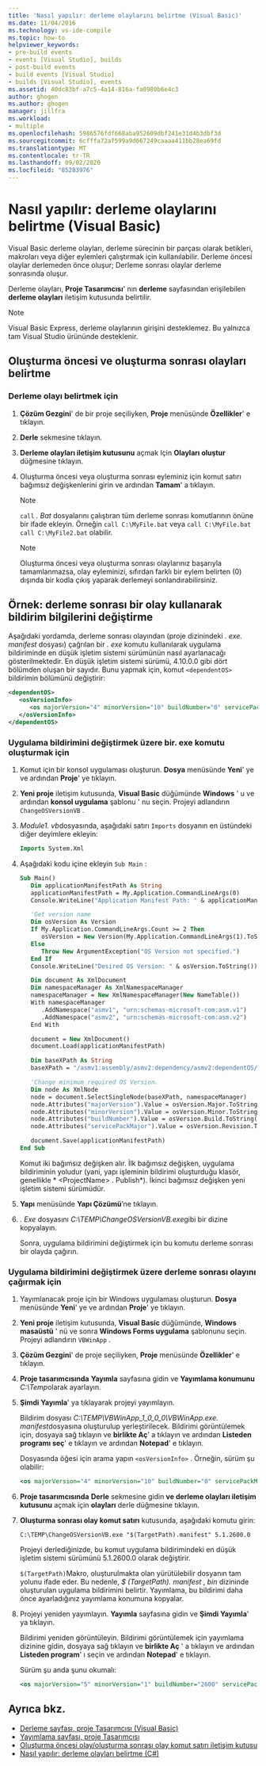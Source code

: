 ```yaml
---
title: 'Nasıl yapılır: derleme olaylarını belirtme (Visual Basic)'
ms.date: 11/04/2016
ms.technology: vs-ide-compile
ms.topic: how-to
helpviewer_keywords:
- pre-build events
- events [Visual Studio], builds
- post-build events
- build events [Visual Studio]
- builds [Visual Studio], events
ms.assetid: 40dc83bf-a7c5-4a14-816a-fa0980b6e4c3
author: ghogen
ms.author: ghogen
manager: jillfra
ms.workload:
- multiple
ms.openlocfilehash: 5986576fdf668aba952609dbf241e31d4b3dbf3d
ms.sourcegitcommit: 6cfffa72af599a9d667249caaaa411bb28ea69fd
ms.translationtype: MT
ms.contentlocale: tr-TR
ms.lasthandoff: 09/02/2020
ms.locfileid: "85283976"
---
```

# <a name="how-to-specify-build-events-visual-basic"></a>Nasıl yapılır: derleme olaylarını belirtme (Visual Basic)

Visual Basic derleme olayları, derleme sürecinin bir parçası olarak betikleri, makroları veya diğer eylemleri çalıştırmak için kullanılabilir. Derleme öncesi olaylar derlemeden önce oluşur; Derleme sonrası olaylar derleme sonrasında oluşur.

Derleme olayları, **Proje Tasarımcısı**' nın **derleme** sayfasından erişilebilen **derleme olayları** iletişim kutusunda belirtilir.

> [!NOTE]
> Visual Basic Express, derleme olaylarının girişini desteklemez. Bu yalnızca tam Visual Studio ürününde desteklenir.

## <a name="how-to-specify-pre-build-and-post-build-events"></a>Oluşturma öncesi ve oluşturma sonrası olayları belirtme

### <a name="to-specify-a-build-event"></a>Derleme olayı belirtmek için

1. **Çözüm Gezgini**' de bir proje seçiliyken, **Proje** menüsünde **Özellikler**' e tıklayın.

2. **Derle** sekmesine tıklayın.

3. **Derleme olayları iletişim kutusunu** açmak Için **Olayları oluştur** düğmesine tıklayın.

4. Oluşturma öncesi veya oluşturma sonrası eyleminiz için komut satırı bağımsız değişkenlerini girin ve ardından **Tamam**' a tıklayın.

    > [!NOTE]
    > `call` *. Bat* dosyalarını çalıştıran tüm derleme sonrası komutlarının önüne bir ifade ekleyin. Örneğin `call C:\MyFile.bat` veya `call C:\MyFile.bat call C:\MyFile2.bat` olabilir.

    > [!NOTE]
    > Oluşturma öncesi veya oluşturma sonrası olaylarınız başarıyla tamamlanmazsa, olay eyleminizi, sıfırdan farklı bir eylem belirten (0) dışında bir kodla çıkış yaparak derlemeyi sonlandırabilirsiniz.

## <a name="example-how-to-change-manifest-information-using-a-post-build-event"></a>Örnek: derleme sonrası bir olay kullanarak bildirim bilgilerini değiştirme

Aşağıdaki yordamda, derleme sonrası olayından (proje dizinindeki *. exe. manifest* dosyası) çağrılan bir *. exe* komutu kullanılarak uygulama bildiriminde en düşük işletim sistemi sürümünün nasıl ayarlanacağı gösterilmektedir. En düşük işletim sistemi sürümü, 4.10.0.0 gibi dört bölümden oluşan bir sayıdır. Bunu yapmak için, komut `<dependentOS>` bildirimin bölümünü değiştirir:

```xml
<dependentOS>
   <osVersionInfo>
      <os majorVersion="4" minorVersion="10" buildNumber="0" servicePackMajor="0" />
   </osVersionInfo>
</dependentOS>
```

### <a name="to-create-an-exe-command-to-change-the-application-manifest"></a>Uygulama bildirimini değiştirmek üzere bir. exe komutu oluşturmak için

1. Komut için bir konsol uygulaması oluşturun. **Dosya** menüsünde **Yeni**' ye ve ardından **Proje**' ye tıklayın.

2. **Yeni proje** iletişim kutusunda, **Visual Basic** düğümünde **Windows** ' u ve ardından **konsol uygulama** şablonu ' nu seçin. Projeyi adlandırın `ChangeOSVersionVB` .

3. *Module1. vb*dosyasında, aşağıdaki satırı `Imports` dosyanın en üstündeki diğer deyimlere ekleyin:

   ```vb
   Imports System.Xml
   ```

4. Aşağıdaki kodu içine ekleyin `Sub Main` :

   ```vb
   Sub Main()
      Dim applicationManifestPath As String
      applicationManifestPath = My.Application.CommandLineArgs(0)
      Console.WriteLine("Application Manifest Path: " & applicationManifestPath.ToString)

      'Get version name
      Dim osVersion As Version
      If My.Application.CommandLineArgs.Count >= 2 Then
         osVersion = New Version(My.Application.CommandLineArgs(1).ToString)
      Else
         Throw New ArgumentException("OS Version not specified.")
      End If
      Console.WriteLine("Desired OS Version: " & osVersion.ToString())

      Dim document As XmlDocument
      Dim namespaceManager As XmlNamespaceManager
      namespaceManager = New XmlNamespaceManager(New NameTable())
      With namespaceManager
         .AddNamespace("asmv1", "urn:schemas-microsoft-com:asm.v1")
         .AddNamespace("asmv2", "urn:schemas-microsoft-com:asm.v2")
      End With

      document = New XmlDocument()
      document.Load(applicationManifestPath)

      Dim baseXPath As String
      baseXPath = "/asmv1:assembly/asmv2:dependency/asmv2:dependentOS/asmv2:osVersionInfo/asmv2:os"

      'Change minimum required OS Version.
      Dim node As XmlNode
      node = document.SelectSingleNode(baseXPath, namespaceManager)
      node.Attributes("majorVersion").Value = osVersion.Major.ToString()
      node.Attributes("minorVersion").Value = osVersion.Minor.ToString()
      node.Attributes("buildNumber").Value = osVersion.Build.ToString()
      node.Attributes("servicePackMajor").Value = osVersion.Revision.ToString()

      document.Save(applicationManifestPath)
   End Sub
   ```

   Komut iki bağımsız değişken alır. İlk bağımsız değişken, uygulama bildiriminin yoludur (yani, yapı işleminin bildirimi oluşturduğu klasör, genellikle * \<ProjectName> . Publish*). İkinci bağımsız değişken yeni işletim sistemi sürümüdür.

5. **Yapı** menüsünde **Yapı Çözümü**’ne tıklayın.

6. *. Exe* dosyasını *C:\TEMP\ChangeOSVersionVB.exe*gibi bir dizine kopyalayın.

   Sonra, uygulama bildirimini değiştirmek için bu komutu derleme sonrası bir olayda çağırın.

### <a name="to-invoke-a-post-build-event-to-change-the-application-manifest"></a>Uygulama bildirimini değiştirmek üzere derleme sonrası olayını çağırmak için

1. Yayımlanacak proje için bir Windows uygulaması oluşturun. **Dosya** menüsünde **Yeni**' ye ve ardından **Proje**' ye tıklayın.

2. **Yeni proje** iletişim kutusunda, **Visual Basic** düğümünde, **Windows masaüstü** ' nü ve sonra **Windows Forms uygulama** şablonunu seçin. Projeyi adlandırın `VBWinApp` .
3. **Çözüm Gezgini**' de proje seçiliyken, **Proje** menüsünde **Özellikler**' e tıklayın.

4. **Proje tasarımcısında** **Yayımla** sayfasına gidin ve **Yayımlama konumunu** *C:\Temp*olarak ayarlayın.

5. **Şimdi Yayımla**' ya tıklayarak projeyi yayımlayın.

     Bildirim dosyası *C:\TEMP\VBWinApp_1_0_0_0\VBWinApp.exe. manifest*dosyasına oluşturulup yerleştirilecek. Bildirimi görüntülemek için, dosyaya sağ tıklayın ve **birlikte Aç**' a tıklayın ve ardından **Listeden programı seç**' e tıklayın ve ardından **Notepad**' e tıklayın.

     Dosyasında öğesi için arama yapın `<osVersionInfo>` . Örneğin, sürüm şu olabilir:

    ```xml
    <os majorVersion="4" minorVersion="10" buildNumber="0" servicePackMajor="0" />
    ```

6. **Proje tasarımcısında** **Derle** sekmesine gidin **ve derleme olayları iletişim kutusunu** açmak için **olayları** derle düğmesine tıklayın.

7. **Oluşturma sonrası olay komut satırı** kutusunda, aşağıdaki komutu girin:

     `C:\TEMP\ChangeOSVersionVB.exe "$(TargetPath).manifest" 5.1.2600.0`

     Projeyi derlediğinizde, bu komut uygulama bildirimindeki en düşük işletim sistemi sürümünü 5.1.2600.0 olarak değiştirir.

     `$(TargetPath)`Makro, oluşturulmakta olan yürütülebilir dosyanın tam yolunu ifade eder. Bu nedenle, *$ (TargetPath). manifest* , *bin* dizininde oluşturulan uygulama bildirimini belirtir. Yayımlama, bu bildirimi daha önce ayarladığınız yayımlama konumuna kopyalar.

8. Projeyi yeniden yayımlayın. **Yayımla** sayfasına gidin ve **Şimdi Yayımla**' ya tıklayın.

     Bildirimi yeniden görüntüleyin. Bildirimi görüntülemek için yayımlama dizinine gidin, dosyaya sağ tıklayın ve **birlikte Aç** ' a tıklayın ve ardından **Listeden program**' ı seçin ve ardından **Notepad**' e tıklayın.

     Sürüm şu anda şunu okumalı:

    ```xml
    <os majorVersion="5" minorVersion="1" buildNumber="2600" servicePackMajor="0" />
    ```

## <a name="see-also"></a>Ayrıca bkz.

- [Derleme sayfası, proje Tasarımcısı (Visual Basic)](../ide/reference/compile-page-project-designer-visual-basic.md)
- [Yayımlama sayfası, proje Tasarımcısı](../ide/reference/publish-page-project-designer.md)
- [Oluşturma öncesi olay/oluşturma sonrası olay komut satırı iletişim kutusu](../ide/reference/pre-build-event-post-build-event-command-line-dialog-box.md)
- [Nasıl yapılır: derleme olayları belirtme (C#)](../ide/how-to-specify-build-events-csharp.md)
